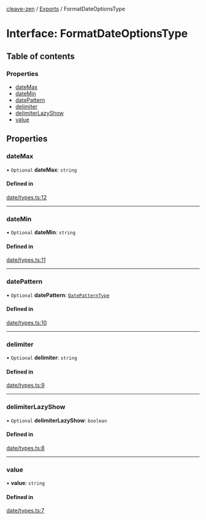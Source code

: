 [cleave-zen](../README.md) / [Exports](../modules.md) / FormatDateOptionsType

# Interface: FormatDateOptionsType

## Table of contents

### Properties

- [dateMax](FormatDateOptionsType.md#datemax)
- [dateMin](FormatDateOptionsType.md#datemin)
- [datePattern](FormatDateOptionsType.md#datepattern)
- [delimiter](FormatDateOptionsType.md#delimiter)
- [delimiterLazyShow](FormatDateOptionsType.md#delimiterlazyshow)
- [value](FormatDateOptionsType.md#value)

## Properties

### dateMax

• `Optional` **dateMax**: `string`

#### Defined in

[date/types.ts:12](https://github.com/nosir/cleave-zen/blob/b26233f/src/date/types.ts#L12)

___

### dateMin

• `Optional` **dateMin**: `string`

#### Defined in

[date/types.ts:11](https://github.com/nosir/cleave-zen/blob/b26233f/src/date/types.ts#L11)

___

### datePattern

• `Optional` **datePattern**: [`DatePatternType`](../modules.md#datepatterntype)

#### Defined in

[date/types.ts:10](https://github.com/nosir/cleave-zen/blob/b26233f/src/date/types.ts#L10)

___

### delimiter

• `Optional` **delimiter**: `string`

#### Defined in

[date/types.ts:9](https://github.com/nosir/cleave-zen/blob/b26233f/src/date/types.ts#L9)

___

### delimiterLazyShow

• `Optional` **delimiterLazyShow**: `boolean`

#### Defined in

[date/types.ts:8](https://github.com/nosir/cleave-zen/blob/b26233f/src/date/types.ts#L8)

___

### value

• **value**: `string`

#### Defined in

[date/types.ts:7](https://github.com/nosir/cleave-zen/blob/b26233f/src/date/types.ts#L7)
